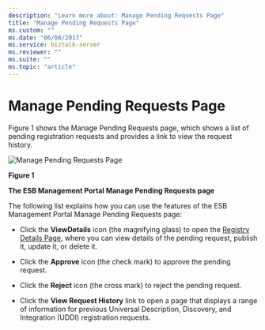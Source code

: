 ```yaml
---
description: "Learn more about: Manage Pending Requests Page"
title: "Manage Pending Requests Page"
ms.custom: ""
ms.date: "06/08/2017"
ms.service: biztalk-server
ms.reviewer: ""
ms.suite: ""
ms.topic: "article"
---
```

# Manage Pending Requests Page
Figure 1 shows the Manage Pending Requests page, which shows a list of pending registration requests and provides a link to view the request history.  
  
 ![Manage Pending Requests Page](../esb-toolkit/media/ch8-managependingrequestspage.gif "Ch8-ManagePendingRequestsPage")  
  
 **Figure 1**  
  
 **The ESB Management Portal Manage Pending Requests page**  
  
 The following list explains how you can use the features of the ESB Management Portal Manage Pending Requests page:  
  
-   Click the **ViewDetails** icon (the magnifying glass) to open the [Registry Details Page](../esb-toolkit/registry-details-page.md), where you can view details of the pending request, publish it, update it, or delete it.  
  
-   Click the **Approve** icon (the check mark) to approve the pending request.  
  
-   Click the **Reject** icon (the cross mark) to reject the pending request.  
  
-   Click the **View Request History** link to open a page that displays a range of information for previous Universal Description, Discovery, and Integration (UDDI) registration requests.
